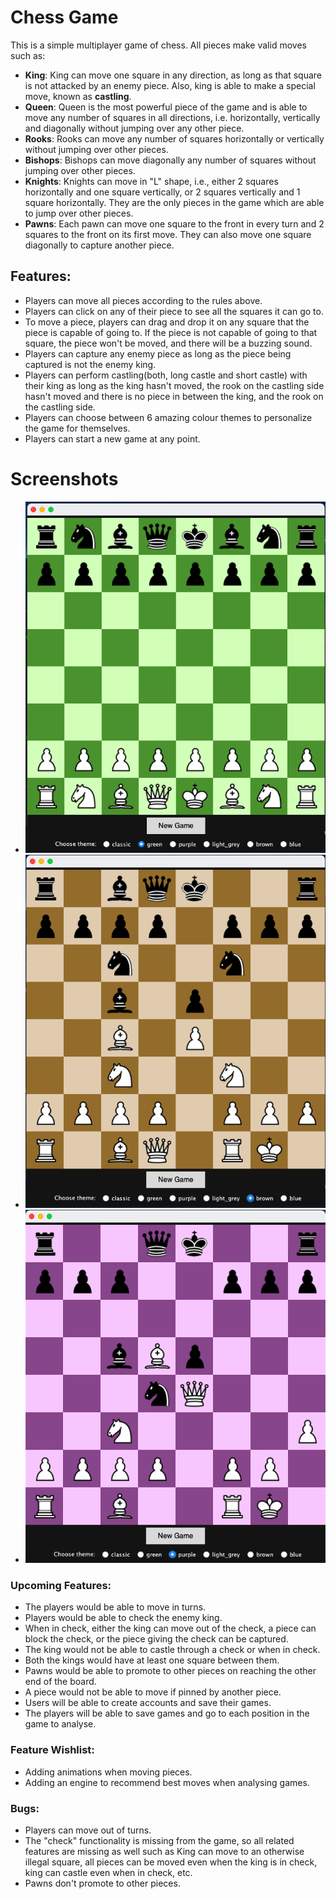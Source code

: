 # Chess Game

This is a simple multiplayer game of chess. All pieces make valid moves such as:

- <b>King</b>: King can move one square in any direction, as long as that square is not attacked by an enemy piece. 
               Also, king is able to make a special move, known as <b>castling</b>.
- <b>Queen</b>: Queen is the most powerful piece of the game and is able to move any number of squares in all 
                directions, i.e. horizontally, vertically and diagonally without jumping over any other piece.
- <b>Rooks</b>: Rooks can move any number of squares horizontally or vertically without jumping over other pieces.
- <b>Bishops</b>: Bishops can move diagonally any number of squares without jumping over other pieces.
- <b>Knights</b>: Knights can move in "L" shape, i.e., either 2 squares horizontally and one square vertically, or 
                  2 squares vertically and 1 square horizontally. They are the only pieces in the game which are able 
                  to jump over other pieces.
- <b>Pawns</b>: Each pawn can move one square to the front in every turn and 2 squares to the front on its first move. 
  They can also move one square diagonally to capture another piece.
  
## Features:

- Players can move all pieces according to the rules above.
- Players can click on any of their piece to see all the squares it can go to.
- To move a piece, players can drag and drop it on any square that the piece is capable of going to. If the piece is 
  not capable of going to that square, the piece won't be moved, and there will be a buzzing sound.
- Players can capture any enemy piece as long as the piece being captured is not the enemy king.
- Players can perform castling(both, long castle and short castle) with their king as long as the king hasn't moved, 
  the rook on the castling side hasn't moved and there is no piece in between the king, and the rook on the castling side.
- Players can choose between 6 amazing colour themes to personalize the game for themselves.
- Players can start a new game at any point.

# Screenshots
- ![NewGame](https://github.com/sarthak219/newChessGame/blob/master/new_game.png)
- ![NewGame](https://github.com/sarthak219/newChessGame/blob/master/brown_board.png)
- ![NewGame](https://github.com/sarthak219/newChessGame/blob/master/purple_board.png)

### Upcoming Features:
- The players would be able to move in turns.
- Players would be able to check the enemy king.
- When in check, either the king can move out of the check, a piece can block the check, or the piece giving the check 
  can be captured.
- The king would not be able to castle through a check or when in check.
- Both the kings would have at least one square between them.
- Pawns would be able to promote to other pieces on reaching the other end of the board.
- A piece would not be able to move if pinned by another piece.
- Users will be able to create accounts and save their games.
- The players will be able to save games and go to each position in the game to analyse.

### Feature Wishlist:
- Adding animations when moving pieces.
- Adding an engine to recommend best moves when analysing games.

### Bugs:
- Players can move out of turns.
- The "check" functionality is missing from the game, so all related features are missing as well such as King can move to an 
  otherwise illegal square, all pieces can be moved even when the king is in check, king can castle even when in check,
  etc.
- Pawns don't promote to other pieces.
